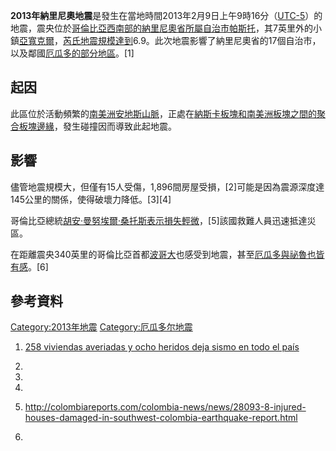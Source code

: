 **2013年納里尼奧地震**是發生在當地時間2013年2月9日上午9時16分（[UTC-5](https://zh.wikipedia.org/wiki/UTC-5 "wikilink")）的地震，震央位於[哥倫比亞西南部的](https://zh.wikipedia.org/wiki/哥倫比亞 "wikilink")[納里尼奧省所屬自治市](https://zh.wikipedia.org/wiki/納里尼奧省 "wikilink")[帕斯托](../Page/帕斯托.md "wikilink")，其7英里外的小鎮[亞寬克爾](https://zh.wikipedia.org/wiki/亞寬克爾 "wikilink")，[芮氏地震規模達到](https://zh.wikipedia.org/wiki/芮氏地震規模 "wikilink")6.9。此次地震影響了納里尼奧省的17個自治市，以及鄰國[厄瓜多的部分地區](https://zh.wikipedia.org/wiki/厄瓜多 "wikilink")。\[1\]

## 起因

此區位於活動頻繁的[南美洲](../Page/南美洲.md "wikilink")[安地斯山脈](../Page/安地斯山脈.md "wikilink")，正處在[納斯卡板塊和](https://zh.wikipedia.org/wiki/納斯卡板塊 "wikilink")[南美洲板塊之間的](https://zh.wikipedia.org/wiki/南美洲板塊 "wikilink")[聚合板塊邊緣](../Page/聚合板塊邊緣.md "wikilink")，發生碰撞因而導致此起地震。

## 影響

儘管地震規模大，但僅有15人受傷，1,896間房屋受損，\[2\]可能是因為震源深度達145公里的關係，使得破壞力降低。\[3\]\[4\]

哥倫比亞總統[胡安·曼努埃爾·桑托斯表示損失輕微](https://zh.wikipedia.org/wiki/胡安·曼努埃爾·桑托斯 "wikilink")，\[5\]該國救難人員迅速抵達災區。

在距離震央340英里的哥倫比亞首都[波哥大](../Page/波哥大.md "wikilink")也感受到地震，甚至[厄瓜多與](https://zh.wikipedia.org/wiki/厄瓜多 "wikilink")[祕魯也皆有感](https://zh.wikipedia.org/wiki/祕魯 "wikilink")。\[6\]

## 參考資料

[Category:2013年地震](https://zh.wikipedia.org/wiki/Category:2013年地震 "wikilink") [Category:厄瓜多尔地震](https://zh.wikipedia.org/wiki/Category:厄瓜多尔地震 "wikilink")

1.  [258 viviendas averiadas y ocho heridos deja sismo en todo el país](http://www.eltiempo.com/archivo/documento/CMS-12586641)

2.
3.

4.

5.  <http://colombiareports.com/colombia-news/news/28093-8-injured-houses-damaged-in-southwest-colombia-earthquake-report.html>

6.